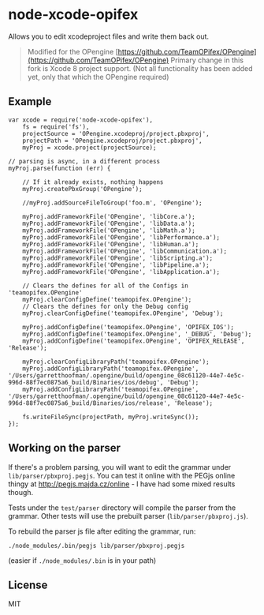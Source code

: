 # node-xcode-opifex

Allows you to edit xcodeproject files and write them back out.

> Modified for the OPengine [https://github.com/TeamOPifex/OPengine](https://github.com/TeamOPifex/OPengine)
> Primary change in this fork is Xcode 8 project support. (Not all functionality has been added yet, only that which the OPengine required)



## Example

    var xcode = require('node-xcode-opifex'),
        fs = require('fs'),
        projectSource = 'OPengine.xcodeproj/project.pbxproj',
        projectPath = 'OPengine.xcodeproj/project.pbxproj',
        myProj = xcode.project(projectSource);

    // parsing is async, in a different process
    myProj.parse(function (err) {

    	// If it already exists, nothing happens
    	myProj.createPbxGroup('OPengine');

    	//myProj.addSourceFileToGroup('foo.m', 'OPengine');

    	myProj.addFrameworkFile('OPengine', 'libCore.a');
    	myProj.addFrameworkFile('OPengine', 'libData.a');
    	myProj.addFrameworkFile('OPengine', 'libMath.a');
    	myProj.addFrameworkFile('OPengine', 'libPerformance.a');
    	myProj.addFrameworkFile('OPengine', 'libHuman.a');
    	myProj.addFrameworkFile('OPengine', 'libCommunication.a');
    	myProj.addFrameworkFile('OPengine', 'libScripting.a');
    	myProj.addFrameworkFile('OPengine', 'libPipeline.a');
    	myProj.addFrameworkFile('OPengine', 'libApplication.a');

    	// Clears the defines for all of the Configs in 'teamopifex.OPengine'
    	myProj.clearConfigDefine('teamopifex.OPengine');
    	// Clears the defines for only the Debug config
    	myProj.clearConfigDefine('teamopifex.OPengine', 'Debug');

    	myProj.addConfigDefine('teamopifex.OPengine', 'OPIFEX_IOS');
    	myProj.addConfigDefine('teamopifex.OPengine', '_DEBUG', 'Debug');
    	myProj.addConfigDefine('teamopifex.OPengine', 'OPIFEX_RELEASE', 'Release');

    	myProj.clearConfigLibraryPath('teamopifex.OPengine');
    	myProj.addConfigLibraryPath('teamopifex.OPengine', '/Users/garretthoofman/.opengine/build/opengine_08c61120-44e7-4e5c-996d-88f7ec0875a6_build/Binaries/ios/debug', 'Debug');
    	myProj.addConfigLibraryPath('teamopifex.OPengine', '/Users/garretthoofman/.opengine/build/opengine_08c61120-44e7-4e5c-996d-88f7ec0875a6_build/Binaries/ios/release', 'Release');

        fs.writeFileSync(projectPath, myProj.writeSync());
    });

## Working on the parser

If there's a problem parsing, you will want to edit the grammar under
`lib/parser/pbxproj.pegjs`. You can test it online with the PEGjs online thingy
at http://pegjs.majda.cz/online - I have had some mixed results though.

Tests under the `test/parser` directory will compile the parser from the
grammar. Other tests will use the prebuilt parser (`lib/parser/pbxproj.js`).

To rebuild the parser js file after editing the grammar, run:

    ./node_modules/.bin/pegjs lib/parser/pbxproj.pegjs

(easier if `./node_modules/.bin` is in your path)

## License

MIT
